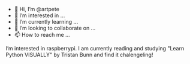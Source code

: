 - 👋 Hi, I’m @artpete
- 👀 I’m interested in ...
- 🌱 I’m currently learning ...
- 💞️ I’m looking to collaborate on ...
- 📫 How to reach me ...

<!---
artpete/artpete is a ✨ special ✨ repository because its `README.md` (this file) appears on your GitHub profile.
You can click the Preview link to take a look at your changes.
--->I’m interested in raspberrypi.  I am currently reading and studying "Learn Python VISUALLY" by Tristan Bunn and find it chalengeling!
